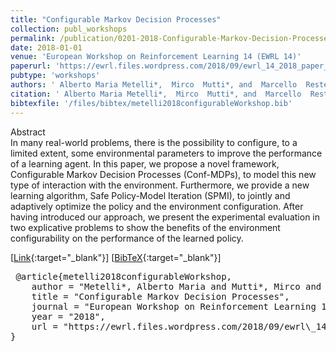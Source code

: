 ```yaml
---
title: "Configurable Markov Decision Processes"
collection: publ_workshops
permalink: /publication/0201-2018-Configurable-Markov-Decision-Processes
date: 2018-01-01
venue: 'European Workshop on Reinforcement Learning 14 (EWRL 14)'
paperurl: 'https://ewrl.files.wordpress.com/2018/09/ewrl_14_2018_paper_5.pdf'
pubtype: 'workshops'
authors: ' Alberto Maria Metelli*,  Mirco  Mutti*, and  Marcello  Restelli'
citation: ' Alberto Maria Metelli*,  Mirco  Mutti*, and  Marcello  Restelli&quot;Configurable Markov Decision Processes.&quot; European Workshop on Reinforcement Learning 14 (EWRL 14), 2018'
bibtexfile: '/files/bibtex/metelli2018configurableWorkshop.bib'
---
```

Abstract
 <br> In many real-world problems, there is the possibility to configure, to a limited extent, some environmental parameters to improve the performance of a learning agent. In this paper, we propose a novel framework, Configurable Markov Decision Processes (Conf-MDPs), to model this new type of interaction with the environment. Furthermore, we provide a new learning algorithm, Safe Policy-Model Iteration (SPMI), to jointly and adaptively optimize the policy and the environment configuration. After having introduced our approach, we present the experimental evaluation in two explicative problems to show the benefits of the environment configurability on the performance of the learned policy. <br> 

 [[Link](https://ewrl.files.wordpress.com/2018/09/ewrl_14_2018_paper_5.pdf){:target="_blank"}] [[BibTeX](/files/bibtex/metelli2018configurableWorkshop.bib){:target="_blank"}] 
<pre> @article{metelli2018configurableWorkshop,
    author = "Metelli*, Alberto Maria and Mutti*, Mirco and Restelli, Marcello",
    title = "Configurable Markov Decision Processes",
    journal = "European Workshop on Reinforcement Learning 14 (EWRL 14)",
    year = "2018",
    url = "https://ewrl.files.wordpress.com/2018/09/ewrl\_14\_2018\_paper\_5.pdf"
} </pre>
